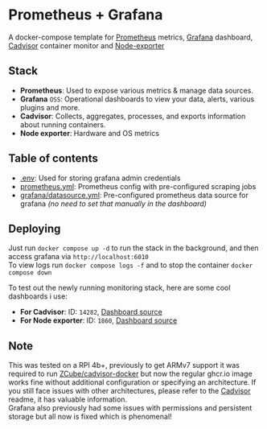 # Prometheus + Grafana

A docker-compose template for [Prometheus] metrics, [Grafana] dashboard, 
[Cadvisor] container monitor and [Node-exporter]

## Stack
- **Prometheus**: Used to expose various metrics & manage data sources.
- **Grafana** `OSS`: Operational dashboards to view your data, alerts, various
plugins and more.
- **Cadvisor**: Collects, aggregates, processes, and exports information about
running containers.
- **Node exporter**: Hardware and OS metrics

## Table of contents
- [.env](.env): Used for storing grafana admin credentials
- [prometheus.yml](prometheus.yml): Prometheus config with pre-configured scraping jobs
- [grafana/datasource.yml](grafana/datasource.yml): Pre-configured prometheus data source for grafana
*(no need to set that manually in the dashboard)*

## Deploying
Just run `docker compose up -d` to run the stack in the background, and then
access grafana via `http://localhost:6010`  
To view logs run `docker compose logs -f` and to stop the container
`docker compose down`

To test out the newly running monitoring stack, here are some cool dashboards
i use:
- **For Cadvisor**: ID: `14282`, [Dashboard source][1]
- **For Node exporter**: ID: `1860`, [Dashboard source][2]

## Note
This was tested on a RPI 4b+, previously to get ARMv7 support it was required to
run [ZCube/cadvisor-docker](https://github.com/ZCube/cadvisor-docker) but now
the regular ghcr.io image works fine without additional configuration or
specifying an architecture. If you still face issues with other architectures,
please refer to the [Cadvisor] readme, it has valuable information.  
Grafana also previously had some issues with permissions and persistent storage
but all now is fixed which is phenomenal!

[1]: https://grafana.com/grafana/dashboards/14282-cadvisor-exporter/
[2]: https://grafana.com/grafana/dashboards/1860-node-exporter-full/

[Prometheus]: https://prometheus.io/
[Grafana]: https://grafana.com/
[Cadvisor]: https://github.com/google/cadvisor
[Node-exporter]: https://github.com/prometheus/node_exporter
